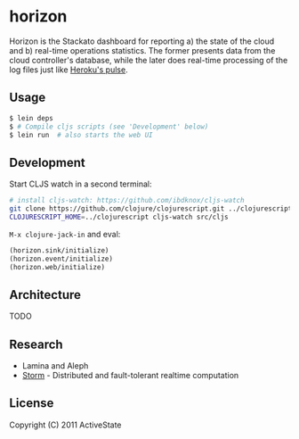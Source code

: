 # horizon

Horizon is the Stackato dashboard for reporting a) the state of the cloud and b) real-time operations statistics. The former presents data from the cloud controller's database, while the later does real-time processing of the log files just like [Heroku's pulse](http://lanyrd.com/2011/clojure-conj/shhfd/).

## Usage

```bash
$ lein deps
$ # Compile cljs scripts (see 'Development' below)
$ lein run  # also starts the web UI
```
    
## Development

Start CLJS watch in a second terminal:

```bash
# install cljs-watch: https://github.com/ibdknox/cljs-watch
git clone https://github.com/clojure/clojurescript.git ../clojurescript
CLOJURESCRIPT_HOME=../clojurescript cljs-watch src/cljs
```
    
`M-x clojure-jack-in` and eval:

```clj
(horizon.sink/initialize)
(horizon.event/initialize)
(horizon.web/initialize)
```

## Architecture

TODO

## Research

* Lamina and Aleph
* [Storm](https://github.com/nathanmarz/storm) - Distributed and fault-tolerant realtime computation

## License

Copyright (C) 2011 ActiveState

